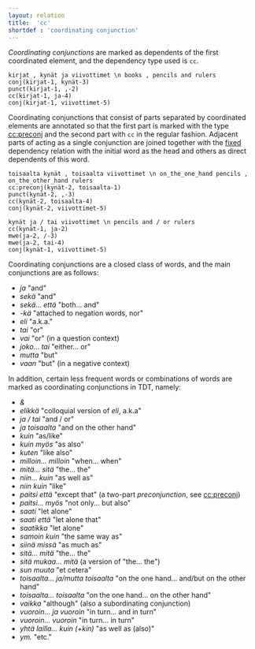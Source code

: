 ```yaml
---
layout: relation
title:  'cc'
shortdef : 'coordinating conjunction'
---
```


*Coordinating conjunctions* are marked as dependents of the first
coordinated element, and the dependency type used is `cc`.

<!-- fname:cc1.pdf -->
~~~ sdparse
kirjat , kynät ja viivottimet \n books , pencils and rulers
conj(kirjat-1, kynät-3)
punct(kirjat-1, ,-2)
cc(kirjat-1, ja-4)
conj(kirjat-1, viivottimet-5)
~~~

<!--details-->

Coordinating conjunctions that consist of parts separated by
coordinated elements are annotated so that the first part is marked with
the type [cc:preconj]() and the second part with `cc` in the regular
fashion. Adjacent parts of acting as a single conjunction are joined
together with the [fixed]() dependency relation with the initial word
as the head and others as direct dependents of this word.

<!-- fname:cc2.pdf -->
~~~ sdparse
toisaalta kynät , toisaalta viivottimet \n on_the_one_hand pencils , on_the_other_hand rulers
cc:preconj(kynät-2, toisaalta-1)
punct(kynät-2, ,-3)
cc(kynät-2, toisaalta-4)
conj(kynät-2, viivottimet-5)
~~~

<!-- fname:cc3.pdf -->
~~~ sdparse
kynät ja / tai viivottimet \n pencils and / or rulers
cc(kynät-1, ja-2)
mwe(ja-2, /-3)
mwe(ja-2, tai-4)
conj(kynät-1, viivottimet-5)
~~~

Coordinating conjunctions are a closed class of words, and the main conjunctions are as follows:

* _ja_ "and"
* _sekä_ "and"
* _sekä... että_ "both... and"
* _-kä_ "attached to negation words, nor"
* _eli_ "a.k.a."
* _tai_ "or"
* _vai_ "or" (in a question context)
* _joko... tai_ "either... or"
* _mutta_ "but"
* _vaan_ "but" (in a negative context)

In addition, certain less frequent words or combinations of words are marked as coordinating conjunctions in TDT, namely:

* _&_
* _elikkä_ "colloquial version of *eli*, a.k.a"
* _ja / tai_ "and / or"
* _ja toisaalta_ "and on the other hand"
* _kuin_ "as/like"
* _kuin myös_ "as also"
* _kuten_ "like also"
* _milloin... milloin_ "when... when"
* _mitä... sitä_ "the... the"
* _niin... kuin_ "as well as"
* _niin kuin_ "like"
* _paitsi että_ "except that" (a two-part *preconjunction*, see [cc:preconj]())
* _paitsi... myös_ "not only... but also"
* _saati_ "let alone"
* _saati että_ "let alone that"
* _saatikka_ "let alone"
* _samoin kuin_ "the same way as"
* _siinä missä_ "as much as"
* _sitä... mitä_ "the... the"
* _sitä mukaa... mitä_ (a version of "the... the")
* _sun muuta_ "et cetera"
* _toisaalta... ja/mutta toisaalta_ "on the one hand... and/but on the other hand"
* _toisaalta... toisaalta_ "on the one hand... on the other hand"
* _vaikka_ "although" (also a subordinating conjunction)
* _vuoroin... ja vuoroin_ "in turn... and in turn"
* _vuoroin... vuoroin_ "in turn... in turn"
* _yhtä lailla... kuin (+kin)_ "as well as (also)"
* _ym._ "etc."
